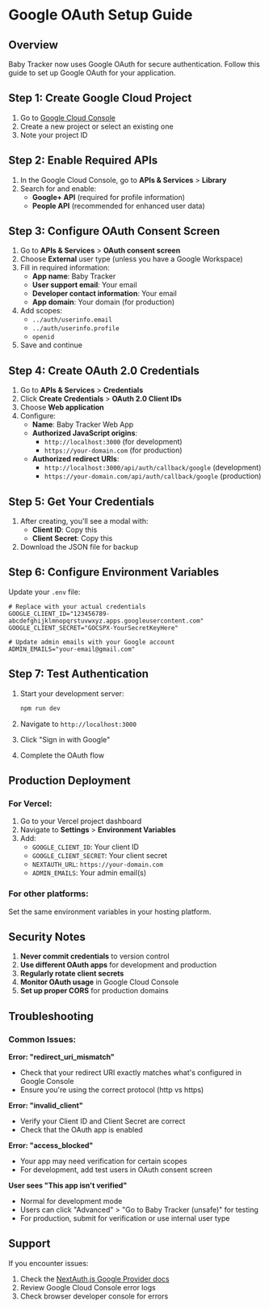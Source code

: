 # Google OAuth Setup Guide

## Overview
Baby Tracker now uses Google OAuth for secure authentication. Follow this guide to set up Google OAuth for your application.

## Step 1: Create Google Cloud Project

1. Go to [Google Cloud Console](https://console.cloud.google.com/)
2. Create a new project or select an existing one
3. Note your project ID

## Step 2: Enable Required APIs

1. In the Google Cloud Console, go to **APIs & Services** > **Library**
2. Search for and enable:
   - **Google+ API** (required for profile information)
   - **People API** (recommended for enhanced user data)

## Step 3: Configure OAuth Consent Screen

1. Go to **APIs & Services** > **OAuth consent screen**
2. Choose **External** user type (unless you have a Google Workspace)
3. Fill in required information:
   - **App name**: Baby Tracker
   - **User support email**: Your email
   - **Developer contact information**: Your email
   - **App domain**: Your domain (for production)
4. Add scopes:
   - `../auth/userinfo.email`
   - `../auth/userinfo.profile`
   - `openid`
5. Save and continue

## Step 4: Create OAuth 2.0 Credentials

1. Go to **APIs & Services** > **Credentials**
2. Click **Create Credentials** > **OAuth 2.0 Client IDs**
3. Choose **Web application**
4. Configure:
   - **Name**: Baby Tracker Web App
   - **Authorized JavaScript origins**:
     - `http://localhost:3000` (for development)
     - `https://your-domain.com` (for production)
   - **Authorized redirect URIs**:
     - `http://localhost:3000/api/auth/callback/google` (development)
     - `https://your-domain.com/api/auth/callback/google` (production)

## Step 5: Get Your Credentials

1. After creating, you'll see a modal with:
   - **Client ID**: Copy this
   - **Client Secret**: Copy this
2. Download the JSON file for backup

## Step 6: Configure Environment Variables

Update your `.env` file:

```env
# Replace with your actual credentials
GOOGLE_CLIENT_ID="123456789-abcdefghijklmnopqrstuvwxyz.apps.googleusercontent.com"
GOOGLE_CLIENT_SECRET="GOCSPX-YourSecretKeyHere"

# Update admin emails with your Google account
ADMIN_EMAILS="your-email@gmail.com"
```

## Step 7: Test Authentication

1. Start your development server:
   ```bash
   npm run dev
   ```

2. Navigate to `http://localhost:3000`
3. Click "Sign in with Google"
4. Complete the OAuth flow

## Production Deployment

### For Vercel:
1. Go to your Vercel project dashboard
2. Navigate to **Settings** > **Environment Variables**
3. Add:
   - `GOOGLE_CLIENT_ID`: Your client ID
   - `GOOGLE_CLIENT_SECRET`: Your client secret
   - `NEXTAUTH_URL`: `https://your-domain.com`
   - `ADMIN_EMAILS`: Your admin email(s)

### For other platforms:
Set the same environment variables in your hosting platform.

## Security Notes

1. **Never commit credentials** to version control
2. **Use different OAuth apps** for development and production
3. **Regularly rotate client secrets**
4. **Monitor OAuth usage** in Google Cloud Console
5. **Set up proper CORS** for production domains

## Troubleshooting

### Common Issues:

**Error: "redirect_uri_mismatch"**
- Check that your redirect URI exactly matches what's configured in Google Console
- Ensure you're using the correct protocol (http vs https)

**Error: "invalid_client"**
- Verify your Client ID and Client Secret are correct
- Check that the OAuth app is enabled

**Error: "access_blocked"**
- Your app may need verification for certain scopes
- For development, add test users in OAuth consent screen

**User sees "This app isn't verified"**
- Normal for development mode
- Users can click "Advanced" > "Go to Baby Tracker (unsafe)" for testing
- For production, submit for verification or use internal user type

## Support

If you encounter issues:
1. Check the [NextAuth.js Google Provider docs](https://next-auth.js.org/providers/google)
2. Review Google Cloud Console error logs
3. Check browser developer console for errors